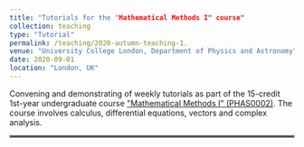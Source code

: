 ```yaml
---
title: "Tutorials for the "Mathematical Methods I" course"
collection: teaching
type: "Tutorial"
permalink: /teaching/2020-autumn-teaching-1.
venue: "University College London, Department of Physics and Astronomy"
date: 2020-09-01
location: "London, UK"
---
```


Convening and demonstrating of weekly tutorials as part of the 15-credit 1st-year undergraduate course ["Mathematical Methods I" (PHAS0002)](https://www.ucl.ac.uk/module-catalogue/modules/PHAS0002). The course involves calculus, differential equations, vectors and complex analysis.

<hr style="border:2px solid gray">